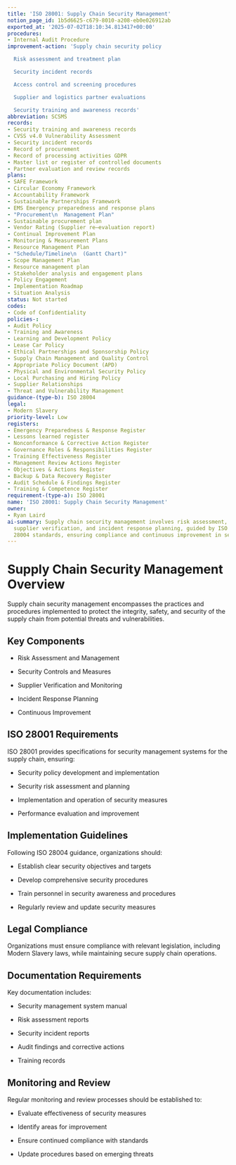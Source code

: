 ```yaml
---
title: 'ISO 28001: Supply Chain Security Management'
notion_page_id: 1b5d6625-c679-8010-a208-eb0e026912ab
exported_at: '2025-07-02T18:10:34.813417+00:00'
procedures:
- Internal Audit Procedure
improvement-action: 'Supply chain security policy

  Risk assessment and treatment plan

  Security incident records

  Access control and screening procedures

  Supplier and logistics partner evaluations

  Security training and awareness records'
abbreviation: SCSMS
records:
- Security training and awareness records
- CVSS v4.0 Vulnerability Assessment
- Security incident records
- Record of procurement
- Record of processing activities GDPR
- Master list or register of controlled documents
- Partner evaluation and review records
plans:
- SAFE Framework
- Circular Economy Framework
- Accountability Framework
- Sustainable Partnerships Framework
- EMS Emergency preparedness and response plans
- "Procurement\n  Management Plan"
- Sustainable procurement plan
- Vendor Rating (Supplier re–evaluation report)
- Continual Improvement Plan
- Monitoring & Measurement Plans
- Resource Management Plan
- "Schedule/Timeline\n  (Gantt Chart)"
- Scope Management Plan
- Resource management plan
- Stakeholder analysis and engagement plans
- Policy Engagement
- Implementation Roadmap
- Situation Analysis
status: Not started
codes:
- Code of Confidentiality
policies-:
- Audit Policy
- Training and Awareness
- Learning and Development Policy
- Lease Car Policy
- Ethical Partnerships and Sponsorship Policy
- Supply Chain Management and Quality Control
- Appropriate Policy Document (APD)
- Physical and Environmental Security Policy
- Local Purchasing and Hiring Policy
- Supplier Relationships
- Threat and Vulnerability Management
guidance-(type-b): ISO 28004
legal:
- Modern Slavery
priority-level: Low
registers:
- Emergency Preparedness & Response Register
- Lessons learned register
- Nonconformance & Corrective Action Register
- Governance Roles & Responsibilities Register
- Training Effectiveness Register
- Management Review Actions Register
- Objectives & Actions Register
- Backup & Data Recovery Register
- Audit Schedule & Findings Register
- Training & Competence Register
requirement-(type-a): ISO 28001
name: 'ISO 28001: Supply Chain Security Management'
owner:
- Ryan Laird
ai-summary: Supply chain security management involves risk assessment, security controls,
  supplier verification, and incident response planning, guided by ISO 28001 and ISO
  28004 standards, ensuring compliance and continuous improvement in security practices.
---
```


# Supply Chain Security Management Overview

Supply chain security management encompasses the practices and procedures implemented to protect the integrity, safety, and security of the supply chain from potential threats and vulnerabilities.

## Key Components

- Risk Assessment and Management

- Security Controls and Measures

- Supplier Verification and Monitoring

- Incident Response Planning

- Continuous Improvement

## ISO 28001 Requirements

ISO 28001 provides specifications for security management systems for the supply chain, ensuring:

- Security policy development and implementation

- Security risk assessment and planning

- Implementation and operation of security measures

- Performance evaluation and improvement

## Implementation Guidelines

Following ISO 28004 guidance, organizations should:

- Establish clear security objectives and targets

- Develop comprehensive security procedures

- Train personnel in security awareness and procedures

- Regularly review and update security measures

## Legal Compliance

Organizations must ensure compliance with relevant legislation, including Modern Slavery laws, while maintaining secure supply chain operations.

## Documentation Requirements

Key documentation includes:

- Security management system manual

- Risk assessment reports

- Security incident reports

- Audit findings and corrective actions

- Training records

## Monitoring and Review

Regular monitoring and review processes should be established to:

- Evaluate effectiveness of security measures

- Identify areas for improvement

- Ensure continued compliance with standards

- Update procedures based on emerging threats

<!-- Unsupported block type: child_database -->